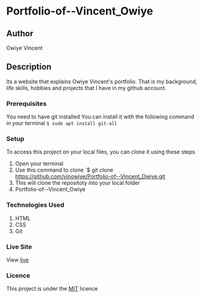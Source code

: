 # Portfolio-of--Vincent_Owiye
## Author
Owiye Vincent
## Description
Its a website that explains Owiye Vincent's portfolio. That is my background, life skills, hobbies and projects that I have in my github account.
### Prerequisites
You need to have git installed
You can install it with the following command in your terminal
`$ sudo apt install git-all`
### Setup
To access this project on your local files, you can clone it using these steps
1. Open your terminal
1. Use this command to clone `$ git clone https://github.com/vinowiye/Portfolio-of--Vincent_Owiye.git
1. This will clone the repositoty into your local folder
1. Portfolio-of--Vincent_Owiye
### Technologies Used
1. HTML
1. CSS
1. Git
### Live Site
View [live](https://vinowiye.github.io/Portfolio-of--Vincent_Owiye/)
### Licence
This project is under the [MIT](LICENSE) licence  
